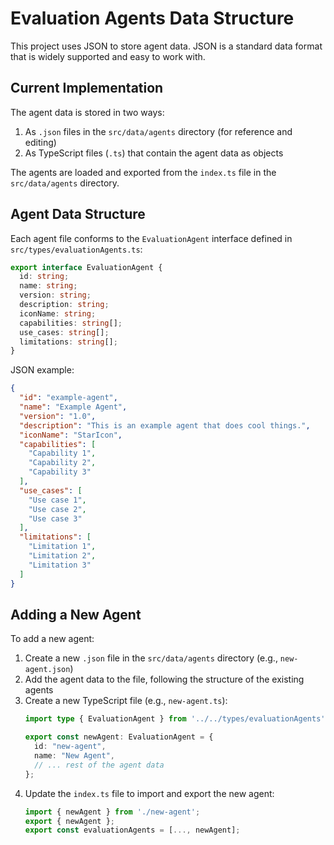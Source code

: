 # Evaluation Agents Data Structure

This project uses JSON to store agent data. JSON is a standard data format that is widely supported and easy to work with.

## Current Implementation

The agent data is stored in two ways:
1. As `.json` files in the `src/data/agents` directory (for reference and editing)
2. As TypeScript files (`.ts`) that contain the agent data as objects

The agents are loaded and exported from the `index.ts` file in the `src/data/agents` directory.

## Agent Data Structure

Each agent file conforms to the `EvaluationAgent` interface defined in `src/types/evaluationAgents.ts`:

```typescript
export interface EvaluationAgent {
  id: string;
  name: string;
  version: string;
  description: string;
  iconName: string;
  capabilities: string[];
  use_cases: string[];
  limitations: string[];
}
```

JSON example:
```json
{
  "id": "example-agent",
  "name": "Example Agent",
  "version": "1.0",
  "description": "This is an example agent that does cool things.",
  "iconName": "StarIcon",
  "capabilities": [
    "Capability 1",
    "Capability 2",
    "Capability 3"
  ],
  "use_cases": [
    "Use case 1",
    "Use case 2",
    "Use case 3"
  ],
  "limitations": [
    "Limitation 1",
    "Limitation 2",
    "Limitation 3"
  ]
}
```

## Adding a New Agent

To add a new agent:

1. Create a new `.json` file in the `src/data/agents` directory (e.g., `new-agent.json`)
2. Add the agent data to the file, following the structure of the existing agents
3. Create a new TypeScript file (e.g., `new-agent.ts`):
   ```typescript
   import type { EvaluationAgent } from '../../types/evaluationAgents';

   export const newAgent: EvaluationAgent = {
     id: "new-agent",
     name: "New Agent",
     // ... rest of the agent data
   };
   ```
4. Update the `index.ts` file to import and export the new agent:
   ```typescript
   import { newAgent } from './new-agent';
   export { newAgent };
   export const evaluationAgents = [..., newAgent];
   ```